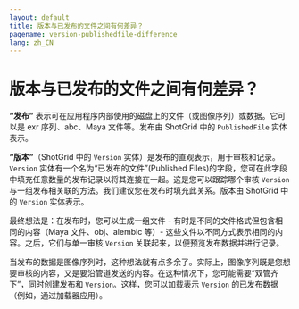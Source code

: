 ```yaml
---
layout: default
title: 版本与已发布的文件之间有何差异？
pagename: version-publishedfile-difference
lang: zh_CN
---
```


# 版本与已发布的文件之间有何差异？

**“发布”** 表示可在应用程序内部使用的磁盘上的文件（或图像序列）或数据。它可以是 exr 序列、abc、Maya 文件等。发布由 ShotGrid 中的 `PublishedFile` 实体表示。

**“版本”**（ShotGrid 中的 `Version` 实体）是发布的直观表示，用于审核和记录。`Version` 实体有一个名为“已发布的文件”(Published Files)的字段，您可在此字段中填充任意数量的发布记录以将其连接在一起。这是您可以跟踪哪个审核 `Version` 与一组发布相关联的方法。我们建议您在发布时填充此关系。版本由 ShotGrid 中的 `Version` 实体表示。

最终想法是：在发布时，您可以生成一组文件 - 有时是不同的文件格式但包含相同的内容（Maya 文件、obj、alembic 等）- 这些文件以不同方式表示相同的内容。之后，它们与单一审核 `Version` 关联起来，以便预览发布数据并进行记录。

当发布的数据是图像序列时，这种想法就有点多余了。实际上，图像序列既是您想要审核的内容，又是要沿管道发送的内容。在这种情况下，您可能需要“双管齐下”，同时创建发布和 `Version`。这样，您可以加载表示 `Version` 的已发布数据（例如，通过加载器应用）。

